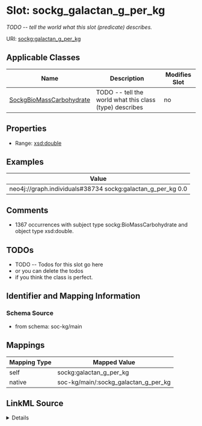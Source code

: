

# Slot: sockg_galactan_g_per_kg


_TODO -- tell the world what this slot (predicate) describes._





URI: [sockg:galactan_g_per_kg](http://www.semanticweb.org/sockg/ontologies/2024/0/soil-carbon-ontology/galactan_g_per_kg)



<!-- no inheritance hierarchy -->





## Applicable Classes

| Name | Description | Modifies Slot |
| --- | --- | --- |
| [SockgBioMassCarbohydrate](../classes/SockgBioMassCarbohydrate.md) | TODO -- tell the world what this class (type) describes |  no  |







## Properties

* Range: [xsd:double](http://www.w3.org/2001/XMLSchema#double)






## Examples

| Value |
| --- |
| neo4j://graph.individuals#38734 sockg:galactan_g_per_kg 0.0 |

## Comments

* 1367 occurrences with subject type sockg:BioMassCarbohydrate and object type xsd:double.

## TODOs

* TODO -- Todos for this slot go here
* or you can delete the todos
* if you think the class is perfect.

## Identifier and Mapping Information







### Schema Source


* from schema: soc-kg/main




## Mappings

| Mapping Type | Mapped Value |
| ---  | ---  |
| self | sockg:galactan_g_per_kg |
| native | soc-kg/main/:sockg_galactan_g_per_kg |




## LinkML Source

<details>
```yaml
name: sockg_galactan_g_per_kg
description: TODO -- tell the world what this slot (predicate) describes.
todos:
- TODO -- Todos for this slot go here
- or you can delete the todos
- if you think the class is perfect.
comments:
- 1367 occurrences with subject type sockg:BioMassCarbohydrate and object type xsd:double.
examples:
- value: neo4j://graph.individuals#38734 sockg:galactan_g_per_kg 0.0
from_schema: soc-kg/main
rank: 1000
slot_uri: sockg:galactan_g_per_kg
alias: sockg_galactan_g_per_kg
domain_of:
- sockg_BioMassCarbohydrate
range: double

```
</details>